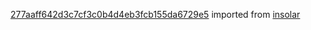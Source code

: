 [277aaff642d3c7cf3c0b4d4eb3fcb155da6729e5](https://github.com/insolar/insolar/commit/277aaff642d3c7cf3c0b4d4eb3fcb155da6729e5) imported from [insolar](https://github.com/insolar/insolar)
